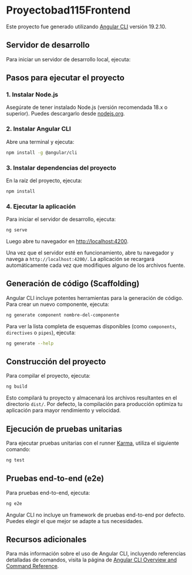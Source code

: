 # Proyectobad115Frontend

Este proyecto fue generado utilizando [Angular CLI](https://github.com/angular/angular-cli) versión 19.2.10.

## Servidor de desarrollo

Para iniciar un servidor de desarrollo local, ejecuta:

## Pasos para ejecutar el proyecto

### 1. Instalar Node.js
Asegúrate de tener instalado Node.js (versión recomendada 18.x o superior). Puedes descargarlo desde [nodejs.org](https://nodejs.org/).

### 2. Instalar Angular CLI
Abre una terminal y ejecuta:

```bash
npm install -g @angular/cli
```

### 3. Instalar dependencias del proyecto
En la raíz del proyecto, ejecuta:

```bash
npm install
```

### 4. Ejecutar la aplicación
Para iniciar el servidor de desarrollo, ejecuta:

```bash
ng serve
```

Luego abre tu navegador en [http://localhost:4200](http://localhost:4200).

Una vez que el servidor esté en funcionamiento, abre tu navegador y navega a `http://localhost:4200/`. La aplicación se recargará automáticamente cada vez que modifiques alguno de los archivos fuente.

## Generación de código (Scaffolding)

Angular CLI incluye potentes herramientas para la generación de código. Para crear un nuevo componente, ejecuta:

```bash
ng generate component nombre-del-componente
```

Para ver la lista completa de esquemas disponibles (como `components`, `directives` o `pipes`), ejecuta:

```bash
ng generate --help
```

## Construcción del proyecto

Para compilar el proyecto, ejecuta:

```bash
ng build
```

Esto compilará tu proyecto y almacenará los archivos resultantes en el directorio `dist/`. Por defecto, la compilación para producción optimiza tu aplicación para mayor rendimiento y velocidad.

## Ejecución de pruebas unitarias

Para ejecutar pruebas unitarias con el runner [Karma](https://karma-runner.github.io), utiliza el siguiente comando:

```bash
ng test
```

## Pruebas end-to-end (e2e)

Para pruebas end-to-end, ejecuta:

```bash
ng e2e
```

Angular CLI no incluye un framework de pruebas end-to-end por defecto. Puedes elegir el que mejor se adapte a tus necesidades.

## Recursos adicionales

Para más información sobre el uso de Angular CLI, incluyendo referencias detalladas de comandos, visita la página de [Angular CLI Overview and Command Reference](https://angular.dev/tools/cli).
